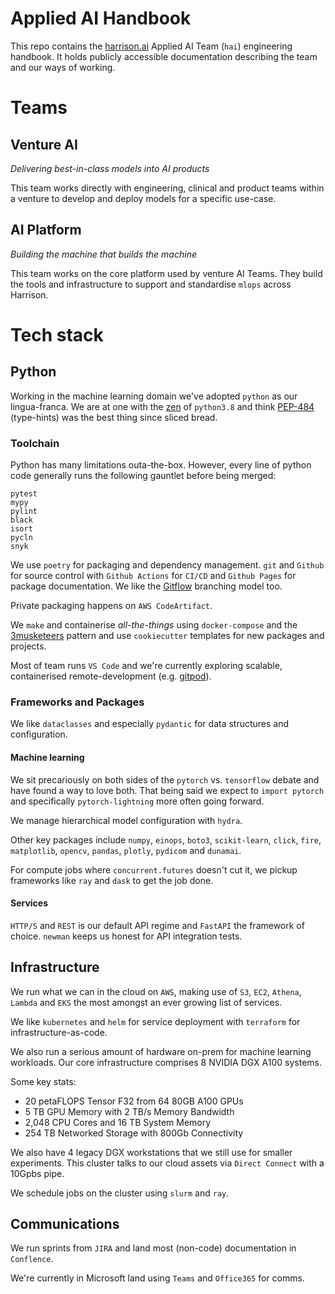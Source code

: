 # Applied AI Handbook

This repo contains the [harrison.ai](https://harrison.ai) Applied AI Team (`hai`) engineering handbook.
It holds publicly accessible documentation describing the team and our ways of working.

# Teams

## Venture AI

_Delivering best-in-class models into AI products_

This team works directly with engineering, clinical and product teams within a venture to develop and deploy models for a specific use-case.

## AI Platform

_Building the machine that builds the machine_

This team works on the core platform used by venture AI Teams. They build the tools and infrastructure to support and standardise `mlops` across Harrison.


# Tech stack

## Python

Working in the machine learning domain we've adopted `python` as our lingua-franca.
We are at one with the [zen](https://peps.python.org/pep-0020/#the-zen-of-python) of `python3.8` and think 
[PEP-484](https://peps.python.org/pep-0484/) (type-hints) was the best thing since sliced bread.

### Toolchain

Python has many limitations outa-the-box.
However, every line of python code generally runs the following gauntlet before being merged:

```
pytest
mypy
pylint
black
isort
pycln
snyk
```

We use `poetry` for packaging and dependency management.
`git` and `Github` for source control with `Github Actions` for `CI/CD` and `Github Pages` for package documentation.
We like the [Gitflow](https://www.atlassian.com/git/tutorials/comparing-workflows/gitflow-workflow) branching model too.

Private packaging happens on `AWS CodeArtifact`.

We `make` and containerise _all-the-things_ using `docker-compose` and the [3musketeers](https://3musketeers.io/docs/patterns.html#make) pattern and use `cookiecutter` templates for new packages and projects.

Most of team runs `VS Code` and we're currently exploring scalable, containerised remote-development (e.g. [gitpod](https://www.gitpod.io/)).

### Frameworks and Packages

We like `dataclasses` and especially `pydantic` for data structures and configuration. 

#### Machine learning

We sit precariously on both sides of the `pytorch` vs. `tensorflow` debate and have found a way to love both. That being said we expect to `import pytorch` and specifically `pytorch-lightning` more often going forward.

We manage hierarchical model configuration with `hydra`.

Other key packages include `numpy`, `einops`, `boto3`, `scikit-learn`, `click`, `fire`, `matplotlib`, `opencv`, `pandas`, `plotly`, `pydicom` and `dunamai`.

For compute jobs where `concurrent.futures` doesn't cut it, we pickup frameworks like `ray` and `dask` to get the job done.

#### Services

`HTTP/S` and `REST` is our default API regime and `FastAPI` the framework of choice.
`newman` keeps us honest for API integration tests.

## Infrastructure

We run what we can in the cloud on `AWS`, making use of `S3`, `EC2`, `Athena`, `Lambda` and `EKS` the most amongst an ever growing list of services.

We like `kubernetes` and `helm` for service deployment with `terraform` for infrastructure-as-code.

We also run a serious amount of hardware on-prem for machine learning workloads. Our core infrastructure comprises 8 NVIDIA DGX A100 systems.

Some key stats:
- 20 petaFLOPS Tensor F32 from 64 80GB A100 GPUs
- 5 TB GPU Memory with 2 TB/s Memory Bandwidth
- 2,048 CPU Cores and 16 TB System Memory
- 254 TB Networked Storage with 800Gb Connectivity

We also have 4 legacy DGX workstations that we still use for smaller experiments.
This cluster talks to our cloud assets via `Direct Connect` with a 10Gpbs pipe.

We schedule jobs on the cluster using `slurm` and `ray`.

## Communications

We run sprints from `JIRA` and land most (non-code) documentation in `Conflence`.

We're currently in Microsoft land using `Teams` and `Office365` for comms.